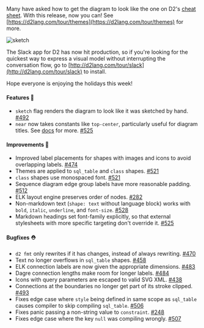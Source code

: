 Many have asked how to get the diagram to look like the one on D2's [cheat sheet](https://d2lang.com/tour/cheat-sheet). With this release, now you can! See [https://d2lang.com/tour/themes](https://d2lang.com/tour/themes) for more.

![sketch](https://user-images.githubusercontent.com/3120367/209235066-d8ad6b3c-d19b-491d-b014-407f3c47407f.png)

The Slack app for D2 has now hit production, so if you're looking for the quickest way to express a visual model without interrupting the conversation flow, go to [http://d2lang.com/tour/slack](http://d2lang.com/tour/slack) to install.

Hope everyone is enjoying the holidays this week!

#### Features 🚀

- `sketch` flag renders the diagram to look like it was sketched by hand. [#492](https://github.com/terrastruct/d2/pull/492)
- `near` now takes constants like `top-center`, particularly useful for diagram titles. See [docs](https://d2lang.com/tour/text#near-a-constant) for more. [#525](https://github.com/terrastruct/d2/pull/525)

#### Improvements 🧹

- Improved label placements for shapes with images and icons to avoid overlapping labels. [#474](https://github.com/terrastruct/d2/pull/474)
- Themes are applied to `sql_table` and `class` shapes. [#521](https://github.com/terrastruct/d2/pull/521)
- `class` shapes use monospaced font. [#521](https://github.com/terrastruct/d2/pull/521)
- Sequence diagram edge group labels have more reasonable padding. [#512](https://github.com/terrastruct/d2/pull/512)
- ELK layout engine preserves order of nodes. [#282](https://github.com/terrastruct/d2/issues/282)
- Non-markdown text (`shape: text` without language block) works with `bold`, `italic`, `underline`, and `font-size`. [#528](https://github.com/terrastruct/d2/pull/528)
- Markdown headings set font-family explicitly, so that external stylesheets with more specific targeting don't override it. [#525](https://github.com/terrastruct/d2/pull/525)

#### Bugfixes ⛑️

- `d2 fmt` only rewrites if it has changes, instead of always rewriting. [#470](https://github.com/terrastruct/d2/pull/470)
- Text no longer overflows in `sql_table` shapes. [#458](https://github.com/terrastruct/d2/pull/458)
- ELK connection labels are now given the appropriate dimensions. [#483](https://github.com/terrastruct/d2/pull/483)
- Dagre connection lengths make room for longer labels. [#484](https://github.com/terrastruct/d2/pull/484)
- Icons with query parameters are escaped to valid SVG XML. [#438](https://github.com/terrastruct/d2/issues/438)
- Connections at the boundaries no longer get part of its stroke clipped. [#493](https://github.com/terrastruct/d2/pull/493)
- Fixes edge case where `style` being defined in same scope as `sql_table` causes compiler to skip compiling `sql_table`. [#506](https://github.com/terrastruct/d2/issues/506)
- Fixes panic passing a non-string value to `constraint`. [#248](https://github.com/terrastruct/d2/issues/248)
- Fixes edge case where the key `null` was compiling wrongly. [#507](https://github.com/terrastruct/d2/issues/507)
